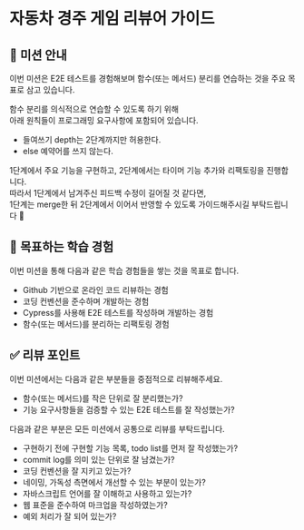 # 자동차 경주 게임 리뷰어 가이드
## 🚗 미션 안내
이번 미션은 E2E 테스트를 경험해보며 함수(또는 메서드) 분리를 연습하는 것을 주요 목표로 삼고 있습니다.

함수 분리를 의식적으로 연습할 수 있도록 하기 위해     
아래 원칙들이 프로그래밍 요구사항에 포함되어 있습니다.
- 들여쓰기 depth는 2단계까지만 허용한다.
- else 예약어를 쓰지 않는다.

1단계에서 주요 기능을 구현하고, 2단계에서는 타이머 기능 추가와 리팩토링을 진행합니다.   
따라서 1단계에서 남겨주신 피드백 수정이 길어질 것 같다면,     
1단계는 merge한 뒤 2단계에서 이어서 반영할 수 있도록 가이드해주시길 부탁드립니다 🙏  

## 📍 목표하는 학습 경험
이번 미션을 통해 다음과 같은 학습 경험들을 쌓는 것을 목표로 합니다.

- Github 기반으로 온라인 코드 리뷰하는 경험
- 코딩 컨벤션을 준수하며 개발하는 경험
- Cypress를 사용해 E2E 테스트를 작성하며 개발하는 경험
- 함수(또는 메서드)를 분리하는 리팩토링 경험

## ✅ 리뷰 포인트
이번 미션에서는 다음과 같은 부분들을 중점적으로 리뷰해주세요.

- 함수(또는 메서드)를 작은 단위로 잘 분리했는가?
- 기능 요구사항들을 검증할 수 있는 E2E 테스트를 잘 작성했는가?

다음과 같은 부분은 모든 미션에서 공통으로 리뷰를 부탁드립니다. 

- 구현하기 전에 구현할 기능 목록, todo list를 먼저 잘 작성했는가? 
- commit log를 의미 있는 단위로 잘 남겼는가?
- 코딩 컨벤션을 잘 지키고 있는가?
- 네이밍, 가독성 측면에서 개선할 수 있는 부분이 있는가?
- 자바스크립트 언어를 잘 이해하고 사용하고 있는가? 
- 웹 표준을 준수하여 마크업을 작성하였는가?
- 예외 처리가 잘 되어 있는가?
